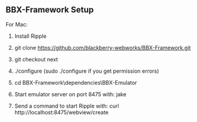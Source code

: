 BBX-Framework Setup
---------------------------

For Mac:

1. Install Ripple

2. git clone https://github.com/blackberry-webworks/BBX-Framework.git

3. git checkout next

4. ./configure (sudo ./configure if you get permission errors)

5. cd BBX-Framework\dependencies\BBX-Emulator

6. Start emulator server on port 8475 with:
    jake 
7. Send a command to start Ripple with: 
    curl http://localhost:8475/webview/create
